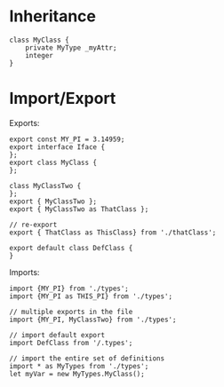 <!-- TITLE: Typescript -->
<!-- SUBTITLE: A collection of Typescript -->

# Inheritance
```
class MyClass {
	private MyType _myAttr;
	integer
}
```
# Import/Export
Exports:
```
export const MY_PI = 3.14959;
export interface Iface {
};
export class MyClass {
};

class MyClassTwo {
};
export { MyClassTwo };
export { MyClassTwo as ThatClass };

// re-export
export { ThatClass as ThisClass} from './thatClass';

export default class DefClass {
}
```

Imports:
```
import {MY_PI} from './types';
import {MY_PI as THIS_PI} from './types';

// multiple exports in the file
import {MY_PI, MyClassTwo} from './types';

// import default export
import DefClass from '/.types';

// import the entire set of definitions
import * as MyTypes from './types';
let myVar = new MyTypes.MyClass();
```